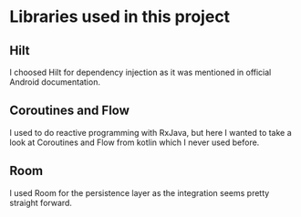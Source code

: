 # Libraries used in this project

## Hilt
I choosed Hilt for dependency injection as it was mentioned in official Android documentation. 

## Coroutines and Flow
I used to do reactive programming with RxJava, but here I wanted to take a look at Coroutines and Flow
from kotlin which I never used before.

## Room
I used Room for the persistence layer as the integration seems pretty straight forward.